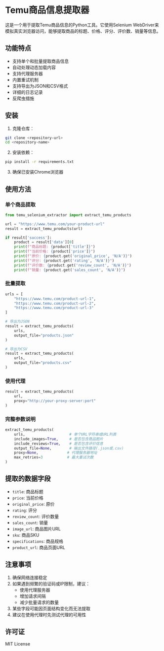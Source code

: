 # Temu商品信息提取器

这是一个用于提取Temu商品信息的Python工具。它使用Selenium WebDriver来模拟真实浏览器访问，能够提取商品的标题、价格、评分、评价数、销量等信息。

## 功能特点

- 支持单个和批量提取商品信息
- 自动处理动态加载内容
- 支持代理服务器
- 内置重试机制
- 支持导出为JSON和CSV格式
- 详细的日志记录
- 反爬虫措施

## 安装

1. 克隆仓库：
```bash
git clone <repository-url>
cd <repository-name>
```

2. 安装依赖：
```bash
pip install -r requirements.txt
```

3. 确保已安装Chrome浏览器

## 使用方法

### 单个商品提取

```python
from temu_selenium_extractor import extract_temu_products

url = "https://www.temu.com/your-product-url"
result = extract_temu_products(url)

if result['success']:
    product = result['data'][0]
    print(f"商品标题: {product['title']}")
    print(f"当前价格: {product['price']}")
    print(f"原价: {product.get('original_price', 'N/A')}")
    print(f"评分: {product.get('rating', 'N/A')}")
    print(f"评价数: {product.get('review_count', 'N/A')}")
    print(f"销量: {product.get('sales_count', 'N/A')}")
```

### 批量提取

```python
urls = [
    "https://www.temu.com/product-url-1",
    "https://www.temu.com/product-url-2",
    "https://www.temu.com/product-url-3"
]

# 导出为JSON
result = extract_temu_products(
    urls,
    output_file="products.json"
)

# 导出为CSV
result = extract_temu_products(
    urls,
    output_file="products.csv"
)
```

### 使用代理

```python
result = extract_temu_products(
    url,
    proxy="http://your-proxy-server:port"
)
```

### 完整参数说明

```python
extract_temu_products(
    urls,                    # 单个URL字符串或URL列表
    include_images=True,     # 是否包含商品图片
    include_reviews=True,    # 是否包含评价信息
    output_file=None,        # 输出文件路径(.json或.csv)
    proxy=None,             # 代理服务器地址
    max_retries=3           # 最大重试次数
)
```

## 提取的数据字段

- `title`: 商品标题
- `price`: 当前价格
- `original_price`: 原价
- `rating`: 评分
- `review_count`: 评价数量
- `sales_count`: 销量
- `image_url`: 商品图片URL
- `sku`: 商品SKU
- `specifications`: 商品规格
- `product_url`: 商品页面URL

## 注意事项

1. 确保网络连接稳定
2. 如果遇到频繁的验证码或IP限制，建议：
   - 使用代理服务器
   - 增加请求间隔
   - 减少批量请求的数量
3. 某些字段可能因页面结构变化而无法提取
4. 建议在使用代理时先测试代理的可用性

## 许可证

MIT License 